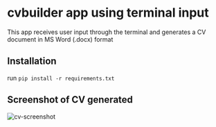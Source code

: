 # cvbuilder app using terminal input
This app receives user input through the terminal and generates a CV document in MS Word (.docx) format

## Installation
run `pip install -r requirements.txt`

## Screenshot of CV generated
![cv-screenshot](https://user-images.githubusercontent.com/96946457/147857807-4fc2b538-4b75-4847-a970-fede79dac820.jpg)
